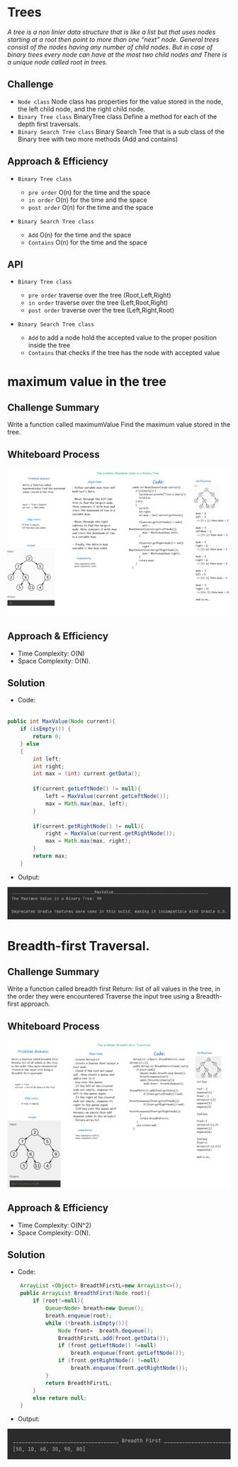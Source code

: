 # Trees

*A tree is a non linier data structure that is like a list but that uses nodes starting at a root then point to more than one “next” node.*
*General trees consist of the nodes having any number of child nodes. But in case of binary trees every node can have at the most two child nodes and There is a unique node called root in trees.*

## Challenge

* `Node class` Node class has properties for the value stored in the node, the left child node, and the right child node.
* `Binary Tree class` BinaryTree class Define a method for each of the depth first traversals.
* `Binary Search Tree class` Binary Search Tree that is a sub class of the Binary tree with two more methods (Add and contains)

## Approach & Efficiency

* `Binary Tree class`
  * `pre order` O(n) for the time and the space
  * `in order` O(n) for the time and the space
  * `post order` O(n) for the time and the space


* `Binary Search Tree class`
  * `Add` O(n) for the time and the space
  * `Contains` O(n) for the time and the space


## API

* `Binary Tree class`
  * `pre order` traverse over the tree (Root,Left,Right)
  * `in order` traverse over the tree (Left,Root,Right)
  * `post order` traverse over the tree (Left,Right,Root)



* `Binary Search Tree class`
  * `Add` to add a node hold the accepted value to the proper position inside the tree
  * `Contains` that checks if the tree has the node with accepted value


# maximum value in the tree

## Challenge Summary
Write a function called maximumValue Find the maximum value stored in the tree.

## Whiteboard Process

![maximum value](./MaximumValue.png)

## Approach & Efficiency

* Time Complexity: O(N)
* Space Complexity: O(N).

## Solution

* Code:

```java

public int MaxValue(Node current){
    if (isEmpty()) {
        return 0;
    } else
    {
        int left;
        int right;
        int max = (int) current.getData();

        if(current.getLeftNode() != null){
            left = MaxValue(current.getLeftNode());
            max = Math.max(max, left);
        }

        if(current.getRightNode() != null){
            right = MaxValue(current.getRightNode());
            max = Math.max(max, right);
        }
        return max;
    }
```

* Output:

![Output](./Max.png)



# Breadth-first Traversal.

## Challenge Summary
Write a function called breadth first Return: list of all values in the tree, in the order they were encountered Traverse the input tree using a Breadth-first approach.

## Whiteboard Process

![maximum value](./breadthFirstW.png)

## Approach & Efficiency

* Time Complexity: O(N^2)
* Space Complexity: O(N).

## Solution

* Code:

```java
    ArrayList <Object> BreadthFirstL=new ArrayList<>();
    public ArrayList BreadthFirst(Node root){
        if (root!=null){
            Queue<Node> breath=new Queue();
            breath.enqueue(root);
            while (!breath.isEmpty()){
                Node front=  breath.dequeue();
                BreadthFirstL.add(front.getData());
                if (front.getLeftNode() !=null)
                    breath.enqueue(front.getLeftNode());
                if (front.getRightNode() !=null)
                    breath.enqueue(front.getRightNode());
            }
            return BreadthFirstL;
        }
        else return null;
    }
```

* Output:

![Output](./breadthFirstout.png)